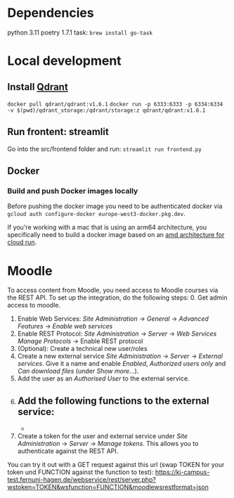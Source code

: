 # Dependencies
python 3.11
poetry 1.7.1 
task: `brew install go-task`

# Local development

## Install [Qdrant](https://github.com/qdrant/qdrant-client)
`docker pull qdrant/qdrant:v1.6.1`
`docker run -p 6333:6333 -p 6334:6334 -v $(pwd)/qdrant_storage:/qdrant/storage:z qdrant/qdrant:v1.6.1`

## Run frontent: streamlit
Go into the src/frontend folder and run:
`streamlit run frontend.py `


## Docker
### Build and push Docker images locally
Before pushing the docker image you need to be authenticated docker via `gcloud auth configure-docker europe-west3-docker.pkg.dev`.

If you're working with a mac that is using an arm64 architecture, you specifically need to build a docker image based on an [amd architecture for cloud run](https://stackoverflow.com/questions/66920645/exec-format-error-when-running-containers-build-with-apple-m1-chip-arm-based).


# Moodle
To access content from Moodle, you need access to Moodle courses via the REST API. To set up the integration, do the following steps:
0. Get admin access to moodle.
1. Enable Web Services: _Site Administration_ -> _General_ -> _Advanced Features_ -> _Enable web services_
2. Enable REST Protocol: _Site Administration_ -> _Server_ -> _Web Services Manage Protocols_ -> Enable REST protocol
3. (Optional): Create a technical new user/roles
4. Create a new external service _Site Administration_ -> _Server_ -> _External services_. Give it a name and enable _Enabled_, _Authorized users only_ and _Can download files_ (under _Show more..._).
5. Add the user as an _Authorised User_ to the external service.
6. Add the following functions to the external service: 
    - 
    -
7. Create a token for the user and external service under _Site Administration_ -> _Server_ -> _Manage tokens_. This allows you to authenticate against the REST API.

You can try it out with a GET request against this url (swap TOKEN for your token und FUNCTION against the function to test):
https://ki-campus-test.fernuni-hagen.de/webservice/rest/server.php?wstoken=TOKEN&wsfunction=FUNCTION&moodlewsrestformat=json